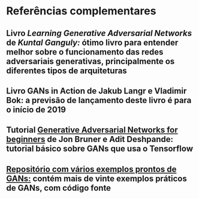 # **Referências complementares**

## Livro ***Learning Generative Adversarial Networks*** de ***Kuntal Ganguly:*** ótimo livro para entender melhor sobre o funcionamento das redes adversariais generativas, principalmente os diferentes tipos de arquiteturas

## Livro **GANs in Action** **de Jakub Langr** e **Vladimir Bok:** a previsão de lançamento deste livro é para o início de 2019

## Tutorial [Generative Adversarial Networks for beginners](https://www.oreilly.com/learning/generative-adversarial-networks-for-beginners) de **Jon Bruner** e **Adit Deshpande:** tutorial básico sobre GANs que usa o Tensorflow

## [Repositório com vários exemplos prontos de GANs:](https://github.com/nashory/gans-awesome-applications#font-generation) contém mais de vinte exemplos práticos de GANs, com código fonte
